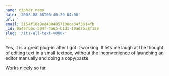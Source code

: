 ```yaml
---
name: cipher_nemo
date: '2008-08-08T00:40:20-04:00'
url: ''
email: 2154f10e9ed4804857108ca34f3814fb
_id: 0a497b6c-504f-4a65-b1d1-10ad7ba8f159
slug: '/its-all-text-v080/'
---
```


Yes, it is a great plug-in after I got it working. It lets me laugh at the
thought of editing text in a small textbox, without the inconvenience of
launching an editor manually and doing a copy/paste.

Works nicely so far.
